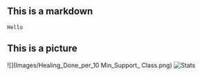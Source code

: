 ## This is a markdown

```
Hello
```
## This is a picture

![](Images/Healing_Done_per_10 Min_Support_ Class.png)
![Stats](https://www.github.com/blin1343/Overwatch/Images/Healing_Done_per_10Min_Support_Class.png?raw=true)

